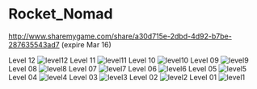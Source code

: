 # Rocket_Nomad
http://www.sharemygame.com/share/a30d715e-2dbd-4d92-b7be-287635543ad7
(expire Mar 16)


Level 12
![level12](https://user-images.githubusercontent.com/24993404/36201335-859fdf08-1134-11e8-9b64-91925c0cd567.gif)
Level 11
![level11](https://user-images.githubusercontent.com/24993404/36201533-15b49e1c-1135-11e8-8a3e-6db3d0c9924e.gif)
Level 10
![level10](https://user-images.githubusercontent.com/24993404/36201397-b509ec98-1134-11e8-875c-eff369884ac3.gif)
Level 09
![level9](https://user-images.githubusercontent.com/24993404/36201395-b4da72ba-1134-11e8-9606-fce589e18167.gif)
Level 08
![level8](https://user-images.githubusercontent.com/24993404/36201393-b4af9ea0-1134-11e8-9508-0eb835b9b34f.gif)
Level 07
![level7](https://user-images.githubusercontent.com/24993404/36201392-b47eca5a-1134-11e8-879c-18f1f26345ca.gif)
Level 06
![level6](https://user-images.githubusercontent.com/24993404/36201390-b452164a-1134-11e8-85d0-80b082a752eb.gif)
Level 05
![level5](https://user-images.githubusercontent.com/24993404/36201389-b438bd58-1134-11e8-8018-f81bf07c9587.gif)
Level 04
![level4](https://user-images.githubusercontent.com/24993404/36201388-b41efc74-1134-11e8-9fc4-4dcb806d0692.gif)
Level 03
![level3](https://user-images.githubusercontent.com/24993404/36201387-b403fcda-1134-11e8-9607-1eaf4a3fbcff.gif)
Level 02
![level2](https://user-images.githubusercontent.com/24993404/36201386-b3ea6040-1134-11e8-869d-858dd0e1b4ba.gif)
Level 01
![level1](https://user-images.githubusercontent.com/24993404/36201384-b3d3d1e0-1134-11e8-8694-3c435ed9f73d.gif)

